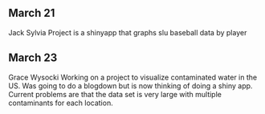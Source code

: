 ## March 21

Jack Sylvia
Project is a shinyapp that graphs slu baseball data by player

## March 23

Grace Wysocki
Working on a project to visualize contaminated water in the US. Was going to do a blogdown but is now thinking of doing a shiny app. Current problems are that the data set is very large with multiple contaminants for each location. 